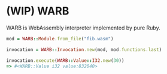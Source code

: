 # (WIP) WARB

WARB is WebAssembly interpreter implemented by pure Ruby.

```ruby
mod = WARB::Module.from_file("fib.wasm")

invocation = WARB::Invocation.new(mod, mod.functions.last)

invocation.execute(WARB::Value::I32.new(30))
=> #<WARB::Value i32 value:832040>
```
